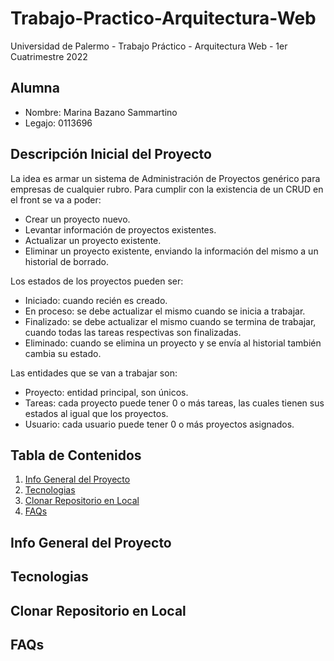 # Trabajo-Practico-Arquitectura-Web
Universidad de Palermo - Trabajo Práctico - Arquitectura Web - 1er Cuatrimestre 2022

## Alumna
* Nombre: Marina Bazano Sammartino
* Legajo: 0113696

## Descripción Inicial del Proyecto
La idea es armar un sistema de Administración de Proyectos genérico para empresas de cualquier rubro.
Para cumplir con la existencia de un CRUD en el front se va a poder:
* Crear un proyecto nuevo.
* Levantar información de proyectos existentes.
* Actualizar un proyecto existente.
* Eliminar un proyecto existente, enviando la información del mismo a un historial de borrado.

Los estados de los proyectos pueden ser:
* Iniciado: cuando recién es creado.
* En proceso: se debe actualizar el mismo cuando se inicia a trabajar.
* Finalizado: se debe actualizar el mismo cuando se termina de trabajar, cuando todas las tareas respectivas son finalizadas.
* Eliminado: cuando se elimina un proyecto y se envía al historial también cambia su estado.

Las entidades que se van a trabajar son:
* Proyecto: entidad principal, son únicos.
* Tareas: cada proyecto puede tener 0 o más tareas, las cuales tienen sus estados al igual que los proyectos.
* Usuario: cada usuario puede tener 0 o más proyectos asignados.

## Tabla de Contenidos
1. [Info General del Proyecto](#general-info)
2. [Tecnologias](#technologies)
3. [Clonar Repositorio en Local](#installation)
4. [FAQs](#faqs)

## Info General del Proyecto
<a name="general-info"></a>

## Tecnologias
<a name="technologies"></a>

## Clonar Repositorio en Local
<a name="installation"></a>

## FAQs
<a name="faqs"></a>
